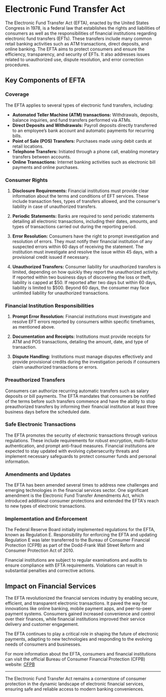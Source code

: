 # Electronic Fund Transfer Act

The Electronic Fund Transfer Act (EFTA), enacted by the United States Congress in 1978, is a federal law that establishes the rights and liabilities of consumers as well as the responsibilities of financial institutions regarding electronic fund transfers (EFTs). These transfers include many common retail banking activities such as ATM transactions, direct deposits, and online banking. The EFTA aims to protect consumers and ensure the efficiency, transparency, and security of EFTs. It also addresses issues related to unauthorized use, dispute resolution, and error correction procedures.

## Key Components of EFTA

### Coverage

The EFTA applies to several types of electronic fund transfers, including:

- **Automated Teller Machine (ATM) transactions:** Withdrawals, deposits, balance inquiries, and fund transfers performed via ATMs.
- **Direct Deposits and Withdrawals:** Payroll deposits directly transferred to an employee’s bank account and automatic payments for recurring bills.
- **Point of Sale (POS) Transfers:** Purchases made using debit cards at retail locations.
- **Telephone Transfers:** Initiated through a phone call, enabling monetary transfers between accounts.
- **Online Transactions:** Internet banking activities such as electronic bill payments and online purchases.

### Consumer Rights

1. **Disclosure Requirements:** Financial institutions must provide clear information about the terms and conditions of EFT services. These include transaction fees, types of transfers allowed, and the consumer's liability in case of unauthorized transfers.

2. **Periodic Statements:** Banks are required to send periodic statements detailing all electronic transactions, including their dates, amounts, and types of transactions carried out during the reporting period.

3. **Error Resolution:** Consumers have the right to prompt investigation and resolution of errors. They must notify their financial institution of any suspected errors within 60 days of receiving the statement. The institution must investigate and resolve the issue within 45 days, with a provisional credit issued if necessary.

4. **Unauthorized Transfers:** Consumer liability for unauthorized transfers is limited, depending on how quickly they report the unauthorized activity. If reported within two business days of discovering the loss or theft, liability is capped at $50. If reported after two days but within 60 days, liability is limited to $500. Beyond 60 days, the consumer may face unlimited liability for unauthorized transactions.

### Financial Institution Responsibilities

1. **Prompt Error Resolution:** Financial institutions must investigate and resolve EFT errors reported by consumers within specific timeframes, as mentioned above.

2. **Documentation and Receipts:** Institutions must provide receipts for ATM and POS transactions, detailing the amount, date, and type of transaction.

3. **Dispute Handling:** Institutions must manage disputes effectively and provide provisional credits during the investigation periods if consumers claim unauthorized transactions or errors.

### Preauthorized Transfers

Consumers can authorize recurring automatic transfers such as salary deposits or bill payments. The EFTA mandates that consumers be notified of the terms before such transfers commence and have the ability to stop preauthorized transfers by informing their financial institution at least three business days before the scheduled date.

### Safe Electronic Transactions

The EFTA promotes the security of electronic transactions through various regulations. These include requirements for robust encryption, multi-factor authentication, and prompt anti-fraud measures. Financial institutions are expected to stay updated with evolving cybersecurity threats and implement necessary safeguards to protect consumer funds and personal information.

### Amendments and Updates

The EFTA has been amended several times to address new challenges and emerging technologies in the financial services sector. One significant amendment is the Electronic Fund Transfer Amendments Act, which introduced additional consumer protections and extended the EFTA's reach to new types of electronic transactions.

### Implementation and Enforcement

The Federal Reserve Board initially implemented regulations for the EFTA, known as Regulation E. Responsibility for enforcing the EFTA and updating Regulation E was later transferred to the Bureau of Consumer Financial Protection (CFPB) as part of the Dodd-Frank Wall Street Reform and Consumer Protection Act of 2010.

Financial institutions are subject to regular examinations and audits to ensure compliance with EFTA requirements. Violations can result in substantial penalties and corrective actions.

## Impact on Financial Services

The EFTA revolutionized the financial services industry by enabling secure, efficient, and transparent electronic transactions. It paved the way for innovations like online banking, mobile payment apps, and peer-to-peer payment systems. Consumers gained increased convenience and control over their finances, while financial institutions improved their service delivery and customer engagement.

The EFTA continues to play a critical role in shaping the future of electronic payments, adapting to new technologies and responding to the evolving needs of consumers and businesses.

For more information about the EFTA, consumers and financial institutions can visit the official Bureau of Consumer Financial Protection (CFPB) website: [CFPB](https://www.consumerfinance.gov/)

---

The Electronic Fund Transfer Act remains a cornerstone of consumer protection in the dynamic landscape of electronic financial services, ensuring safe and reliable access to modern banking conveniences.